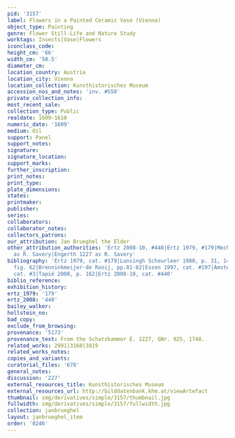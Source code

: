 ```yaml
---
pid: '3157'
label: Flowers in a Painted Ceramic Vase (Vienna)
object_type: Painting
genre: Flower Still-Life and Nature Study
worktags: Insects|Vase|Flowers
iconclass_code:
height_cm: '66'
width_cm: '50.5'
diameter_cm:
location_country: Austria
location_city: Vienna
location_collection: Kunsthistorisches Museum
accession_nos_and_notes: 'inv. #558'
private_collection_info:
most_recent_sale:
collection_type: Public
realdate: 1609-1610
numeric_date: '1609'
medium: Oil
support: Panel
support_notes:
signature:
signature_location:
support_marks:
further_inscription:
print_notes:
print_type:
plate_dimensions:
states:
printmaker:
publisher:
series:
collaborators:
collaborator_notes:
collectors_patrons:
our_attribution: Jan Brueghel the Elder
other_attribution_authorities: 'Ertz 2008-10, #440|Ertz 1979, #179|Mechel 196, #41
  as R. Savery|Engerth 1227 as R. Savery'
bibliography: 'Ertz 1979, cat. #179|Lunsingh Scheurleer 1980, p. 31, 144, note 120,
  fig. 62|Brenninkmeijer-de Rooij, pp.81-82|Essen 1997, cat. #197|Amsterdam 1999,
  cat. #3|Tapié 2000, p. 162|Ertz 2008-10, cat. #440'
biblio_reference:
exhibition_history:
ertz_1979: '179'
ertz_2008: '440'
bailey_walker:
hollstein_no:
bad_copy:
exclude_from_browsing:
provenance: '5173'
provenance_text: From the Schatzkammer E. 1227, GNr. 925, 1748.
related_works: 2991|3160|3819
related_works_notes:
copies_and_variants:
curatorial_files: '678'
general_notes:
discussion: '227'
external_resources_title: Kunsthistorisches Museum
external_resources_url: http://bilddatenbank.khm.at/viewArtefact
thumbnail: img/derivatives/simple/3157/thumbnail.jpg
fullwidth: img/derivatives/simple/3157/fullwidth.jpg
collection: janbrueghel
layout: janbrueghel_item
order: '0246'
---
```

